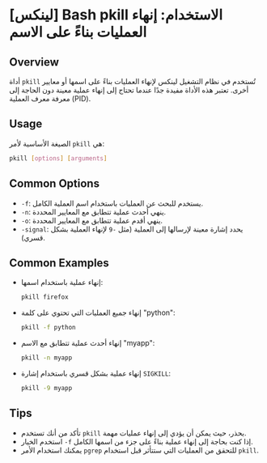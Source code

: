 # [لينكس] Bash pkill الاستخدام: إنهاء العمليات بناءً على الاسم

## Overview
أداة `pkill` تُستخدم في نظام التشغيل لينكس لإنهاء العمليات بناءً على اسمها أو معايير أخرى. تعتبر هذه الأداة مفيدة جدًا عندما تحتاج إلى إنهاء عملية معينة دون الحاجة إلى معرفة معرف العملية (PID).

## Usage
الصيغة الأساسية لأمر `pkill` هي:

```bash
pkill [options] [arguments]
```

## Common Options
- `-f`: يستخدم للبحث عن العمليات باستخدام اسم العملية الكامل.
- `-n`: ينهي أحدث عملية تتطابق مع المعايير المحددة.
- `-o`: ينهي أقدم عملية تتطابق مع المعايير المحددة.
- `-signal`: يحدد إشارة معينة لإرسالها إلى العملية (مثل `-9` لإنهاء العملية بشكل قسري).

## Common Examples
- إنهاء عملية باستخدام اسمها:
  ```bash
  pkill firefox
  ```

- إنهاء جميع العمليات التي تحتوي على كلمة "python":
  ```bash
  pkill -f python
  ```

- إنهاء أحدث عملية تتطابق مع الاسم "myapp":
  ```bash
  pkill -n myapp
  ```

- إنهاء عملية بشكل قسري باستخدام إشارة `SIGKILL`:
  ```bash
  pkill -9 myapp
  ```

## Tips
- تأكد من أنك تستخدم `pkill` بحذر، حيث يمكن أن يؤدي إلى إنهاء عمليات مهمة.
- استخدم الخيار `-f` إذا كنت بحاجة إلى إنهاء عملية بناءً على جزء من اسمها الكامل.
- يمكنك استخدام الأمر `pgrep` للتحقق من العمليات التي ستتأثر قبل استخدام `pkill`.